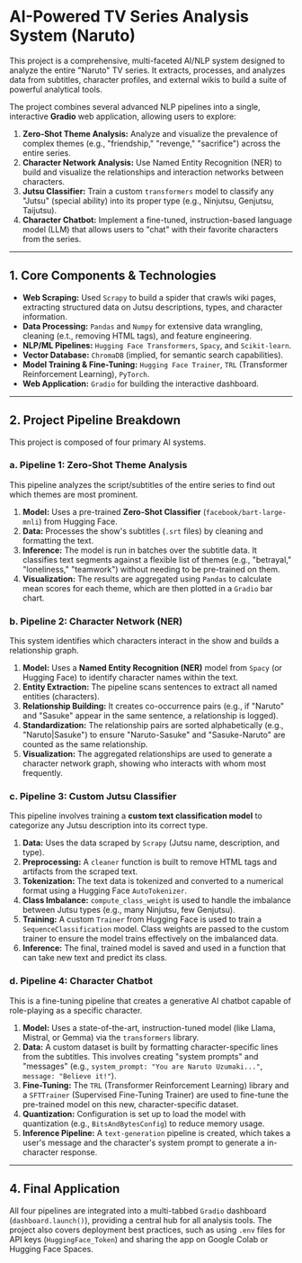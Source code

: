 # AI-Powered TV Series Analysis System (Naruto)

This project is a comprehensive, multi-faceted AI/NLP system designed to analyze the entire "Naruto" TV series. It extracts, processes, and analyzes data from subtitles, character profiles, and external wikis to build a suite of powerful analytical tools.

The project combines several advanced NLP pipelines into a single, interactive **Gradio** web application, allowing users to explore:
1.  **Zero-Shot Theme Analysis:** Analyze and visualize the prevalence of complex themes (e.g., "friendship," "revenge," "sacrifice") across the entire series.
2.  **Character Network Analysis:** Use Named Entity Recognition (NER) to build and visualize the relationships and interaction networks between characters.
3.  **Jutsu Classifier:** Train a custom `transformers` model to classify any "Jutsu" (special ability) into its proper type (e.g., Ninjutsu, Genjutsu, Taijutsu).
4.  **Character Chatbot:** Implement a fine-tuned, instruction-based language model (LLM) that allows users to "chat" with their favorite characters from the series.

---

## 1. Core Components & Technologies

* **Web Scraping:** Used `Scrapy` to build a spider that crawls wiki pages, extracting structured data on Jutsu descriptions, types, and character information.
* **Data Processing:** `Pandas` and `Numpy` for extensive data wrangling, cleaning (e.t., removing HTML tags), and feature engineering.
* **NLP/ML Pipelines:** `Hugging Face Transformers`, `Spacy`, and `Scikit-learn`.
* **Vector Database:** `ChromaDB` (implied, for semantic search capabilities).
* **Model Training & Fine-Tuning:** `Hugging Face Trainer`, `TRL` (Transformer Reinforcement Learning), `PyTorch`.
* **Web Application:** `Gradio` for building the interactive dashboard.

---

## 2. Project Pipeline Breakdown

This project is composed of four primary AI systems.

### a. Pipeline 1: Zero-Shot Theme Analysis 
This pipeline analyzes the script/subtitles of the entire series to find out which themes are most prominent.

1.  **Model:** Uses a pre-trained **Zero-Shot Classifier** (`facebook/bart-large-mnli`) from Hugging Face.
2.  **Data:** Processes the show's subtitles (`.srt` files) by cleaning and formatting the text.
3.  **Inference:** The model is run in batches over the subtitle data. It classifies text segments against a flexible list of themes (e.g., "betrayal," "loneliness," "teamwork") without needing to be pre-trained on them.
4.  **Visualization:** The results are aggregated using `Pandas` to calculate mean scores for each theme, which are then plotted in a `Gradio` bar chart.

### b. Pipeline 2: Character Network (NER) 
This system identifies which characters interact in the show and builds a relationship graph.

1.  **Model:** Uses a **Named Entity Recognition (NER)** model from `Spacy` (or Hugging Face) to identify character names within the text.
2.  **Entity Extraction:** The pipeline scans sentences to extract all named entities (characters).
3.  **Relationship Building:** It creates co-occurrence pairs (e.g., if "Naruto" and "Sasuke" appear in the same sentence, a relationship is logged).
4.  **Standardization:** The relationship pairs are sorted alphabetically (e.g., "Naruto|Sasuke") to ensure "Naruto-Sasuke" and "Sasuke-Naruto" are counted as the same relationship.
5.  **Visualization:** The aggregated relationships are used to generate a character network graph, showing who interacts with whom most frequently.

### c. Pipeline 3: Custom Jutsu Classifier 
This pipeline involves training a **custom text classification model** to categorize any Jutsu description into its correct type.

1.  **Data:** Uses the data scraped by `Scrapy` (Jutsu name, description, and type).
2.  **Preprocessing:** A `cleaner` function is built to remove HTML tags and artifacts from the scraped text.
3.  **Tokenization:** The text data is tokenized and converted to a numerical format using a Hugging Face `AutoTokenizer`.
4.  **Class Imbalance:** `compute_class_weight` is used to handle the imbalance between Jutsu types (e.g., many Ninjutsu, few Genjutsu).
5.  **Training:** A custom `Trainer` from Hugging Face is used to train a `SequenceClassification` model. Class weights are passed to the custom trainer to ensure the model trains effectively on the imbalanced data.
6.  **Inference:** The final, trained model is saved and used in a function that can take new text and predict its class.

### d. Pipeline 4: Character Chatbot 
This is a fine-tuning pipeline that creates a generative AI chatbot capable of role-playing as a specific character.

1.  **Model:** Uses a state-of-the-art, instruction-tuned model (like Llama, Mistral, or Gemma) via the `transformers` library.
2.  **Data:** A custom dataset is built by formatting character-specific lines from the subtitles. This involves creating "system prompts" and "messages" (e.g., `system_prompt: "You are Naruto Uzumaki..."`, `message: "Believe it!"`).
3.  **Fine-Tuning:** The `TRL` (Transformer Reinforcement Learning) library and a `SFTTrainer` (Supervised Fine-Tuning Trainer) are used to fine-tune the pre-trained model on this new, character-specific dataset.
4.  **Quantization:** Configuration is set up to load the model with quantization (e.g., `BitsAndBytesConfig`) to reduce memory usage.
5.  **Inference Pipeline:** A `text-generation` pipeline is created, which takes a user's message and the character's system prompt to generate a in-character response.

---

## 4. Final Application

All four pipelines are integrated into a multi-tabbed `Gradio` dashboard (`dashboard.launch()`), providing a central hub for all analysis tools. The project also covers deployment best practices, such as using `.env` files for API keys (`HuggingFace_Token`) and sharing the app on Google Colab or Hugging Face Spaces.
